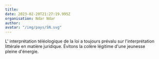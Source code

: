 ```yaml
---
title: 
date: 2023-02-20T21:27:19.995Z
organisation: Ndar Ndar
author: 
avatar: "/img/pays/SN.svg"
---
```


L' interprétation téléologique de la loi a toujours prévalu sur l'interprétation littérale en matière juridique.
Évitons la colère légitime d'une jeunesse pleine d'énergie.
